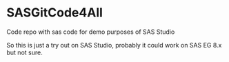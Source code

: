 # SASGitCode4All
Code repo with sas code for demo purposes of SAS Studio

So this is just a try out on SAS Studio, probably it could work on SAS EG 8.x but not sure.
